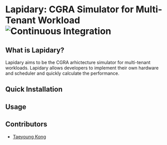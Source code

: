 # **Lapidary**: CGRA Simulator for Multi-Tenant Workload ![Continuous Integration](https://github.com/kongty/lapidary/actions/workflows//continuous-integration.yml/badge.svg)

## What is Lapidary?

Lapidary aims to be the CGRA arhictecture simulator for multi-tenant workloads.
Lapidary allows developers to implement their own hardware and scheduler and quickly calculate the performance.

## Quick Installation

## Usage

## Contributors

*   [Taeyoung Kong](https://github.com/kongty)